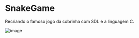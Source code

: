 # SnakeGame

Recriando o famoso jogo da cobrinha com SDL e a linguagem C.

![image](https://user-images.githubusercontent.com/100392814/213941698-5c525231-c401-4902-9bf1-35ed97ffe5b0.png)
